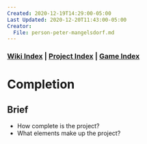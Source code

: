 ```yaml
---
Created: 2020-12-19T14:29:00-05:00
Last Updated: 2020-12-20T11:43:00-05:00
Creator:
  File: person-peter-mangelsdorf.md
---
```



### [Wiki Index](index.md) | [Project Index](../index.md) | [Game Index](../intel-game/index.md)


# Completion


## Brief
- How complete is the project?
- What elements make up the project?





